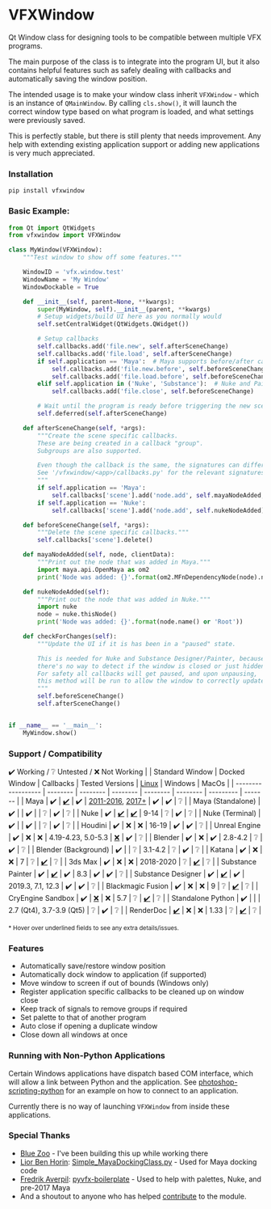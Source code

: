 # VFXWindow
Qt Window class for designing tools to be compatible between multiple VFX programs.

The main purpose of the class is to integrate into the program UI, but it also contains helpful features such as safely dealing with callbacks and automatically saving the window position.

The intended usage is to make your window class inherit `VFXWindow` - which is an instance of `QMainWindow`. By calling `cls.show()`, it will launch the correct window type based on what program is loaded, and what settings were previously saved.

This is perfectly stable, but there is still plenty that needs improvement. Any help with extending existing application support or adding new applications is very much appreciated.

### Installation
    pip install vfxwindow

### Basic Example:
```python
from Qt import QtWidgets
from vfxwindow import VFXWindow

class MyWindow(VFXWindow):
    """Test window to show off some features."""

    WindowID = 'vfx.window.test'
    WindowName = 'My Window'
    WindowDockable = True

    def __init__(self, parent=None, **kwargs):
        super(MyWindow, self).__init__(parent, **kwargs)
        # Setup widgets/build UI here as you normally would
        self.setCentralWidget(QtWidgets.QWidget())

        # Setup callbacks
        self.callbacks.add('file.new', self.afterSceneChange)
        self.callbacks.add('file.load', self.afterSceneChange)
        if self.application == 'Maya':  # Maya supports before/after callbacks
            self.callbacks.add('file.new.before', self.beforeSceneChange)
            self.callbacks.add('file.load.before', self.beforeSceneChange)
        elif self.application in ('Nuke', 'Substance'):  # Nuke and Painter/Designer support close
            self.callbacks.add('file.close', self.beforeSceneChange)

        # Wait until the program is ready before triggering the new scene method
        self.deferred(self.afterSceneChange)

    def afterSceneChange(self, *args):
        """Create the scene specific callbacks.
        These are being created in a callback "group".
        Subgroups are also supported.

        Even though the callback is the same, the signatures can differ.
        See '/vfxwindow/<app>/callbacks.py' for the relevant signatures.
        """
        if self.application == 'Maya':
            self.callbacks['scene'].add('node.add', self.mayaNodeAdded, nodeType='dependNode')
        if self.application == 'Nuke':
            self.callbacks['scene'].add('node.add', self.nukeNodeAdded)

    def beforeSceneChange(self, *args):
        """Delete the scene specific callbacks."""
        self.callbacks['scene'].delete()

    def mayaNodeAdded(self, node, clientData):
        """Print out the node that was added in Maya."""
        import maya.api.OpenMaya as om2
        print('Node was added: {}'.format(om2.MFnDependencyNode(node).name()))

    def nukeNodeAdded(self):
        """Print out the node that was added in Nuke."""
        import nuke
        node = nuke.thisNode()
        print('Node was added: {}'.format(node.name() or 'Root'))

    def checkForChanges(self):
        """Update the UI if it is has been in a "paused" state.

        This is needed for Nuke and Substance Designer/Painter, because
        there's no way to detect if the window is closed or just hidden.
        For safety all callbacks will get paused, and upon unpausing,
        this method will be run to allow the window to correctly update.
        """
        self.beforeSceneChange()
        self.afterSceneChange()


if __name__ == '__main__':
    MyWindow.show()
```

### Support / Compatibility
✔️ Working  /  ❔ Untested  /  ❌ Not Working
|                    | Standard Window | Docked Window | Callbacks | Tested Versions | [Linux](# "Tested in Linux Mint.")  | Windows | MacOs |
| ------------------ | -------- | -------- | -------- | -------- | -------- | --------- | ------- |
| Maya               | ✔️ | [✔️](# "Uses `workspaceControl` or falls back to `dockControl` for pre Maya 2017, saves/restores location of window.") | ✔️ | [2011-2016](# "Docked windows use `dockControl`, tested lightly on 2016."), [2017+](# "Docked windows use `workspaceControl`.") | ✔️ | ✔️ | ❔ |
| Maya (Standalone)  | ✔️ | | ✔️ | | ❔ | ✔️ | ❔ |
| Nuke               | ✔️ | [✔️](# "Uses `registerWidgetAsPanel` to dock window in a panel, saves/restores location of panel only when docked (not floating).") | [✔️](# "Callbacks are only active while the window has focus. It is recommended to define a `checkForChanges()` method which will be run each time the callbacks get reactivated.") | 9-14 | ❔ | ✔️ | ❔ |
| Nuke (Terminal)    | ✔️ | | ✔️ | | ❔ | ✔️ | ❔ |
| Houdini            | ✔️ | ❌ | ❌ | 16-19 | ✔️ | ✔️ | ❔ |
| Unreal Engine      | ✔️ | ❌ | ❌ | 4.19-4.23, 5.0-5.3 | [❌](# "Tested on UE5.") | ✔️ | ❔ |
| Blender            | ✔️ | ❌ | ✔️ | 2.8-4.2 | ❔ | ✔️ | ❔ |
| Blender (Background) | ✔️ | | ❔ | 3.1-4.2 | ❔ | ✔️ | ❔ |
| Katana             | ✔️ | ❌ | ❌ | 7 | ❔ | [✔️](# "Unable to catch close events when the user presses the X, meaning the position can't be saved and callbacks can't be implemented") | ❔ |
| 3ds Max            | ✔️ | ❌ | ❌ | 2018-2020 | ❔ | [✔️](# "Tested previously but unable to confirm.") | ❔ |
| Substance Painter  | ✔️ | [✔️](# "Uses `substance_painter.ui.add_dock_widget`, does not save/restore location of window.") | ✔️ | 8.3 | ✔️ | ✔️ | ❔ |
| Substance Designer | ✔️ | [✔️](# "Uses `sd.getContext().getSDApplication().getQtForPythonUIMgr().newDockWidget`, does not save/restore location of window.") | ✔️ | 2019.3, 7.1, 12.3 | ✔️ | ✔️ | ❔ |
| Blackmagic Fusion  | ✔️ | ❌ | ❌ | 9 | ❔ | [✔️](# "Unable to read Fusion version, and causes recursion error if calling `show`/`hide`/`setVisible`.") | ❔ |
| CryEngine Sandbox  | ✔️ | [❌](# "There's a `SandboxBridge.register_window` function, but I was not able to figure it out.") | ❌ | 5.7 | ❔ | [✔️](# "Causes recursion error if calling `show`/`hide`/`setVisible`.") | ❔ |
| Standalone Python  | ✔️ | | | 2.7 (Qt4), 3.7-3.9 (Qt5) | ❔ | ✔️ | ❔ |
| RenderDoc          | [✔️](# "Only runs in the interactive shell, not the script editor.") | ❌ | ❌ | 1.33 | ❔ | [✔️](# "Causes recursion error if calling `show`/`hide`, and crashes when calling `setVisible`.") | ❔ |

<sub>* Hover over underlined fields to see any extra details/issues.</sub>

### Features
 - Automatically save/restore window position
 - Automatically dock window to application (if supported)
 - Move window to screen if out of bounds (Windows only)
 - Register application specific callbacks to be cleaned up on window close
 - Keep track of signals to remove groups if required
 - Set palette to that of another program
 - Auto close if opening a duplicate window
 - Close down all windows at once

### Running with Non-Python Applications
Certain Windows applications have dispatch based COM interface, which will allow a link between Python and the application. See [photoshop-scripting-python](https://github.com/lohriialo/photoshop-scripting-python) for an example on how to connect to an application.

Currently there is no way of launching `VFXWindow` from inside these applications.

### Special Thanks
 - [Blue Zoo](https://www.blue-zoo.co.uk/) - I've been building this up while working there
 - [Lior Ben Horin](https://gist.github.com/liorbenhorin): [Simple_MayaDockingClass.py](https://gist.github.com/liorbenhorin/69da10ec6f22c6d7b92deefdb4a4f475) - Used for Maya docking code
 - [Fredrik Averpil](https://github.com/fredrikaverpil): [pyvfx-boilerplate](https://github.com/fredrikaverpil/pyvfx-boilerplate) - Used to help with palettes, Nuke, and pre-2017 Maya
 - And a shoutout to anyone who has helped [contribute](https://github.com/huntfx/vfxwindow/graphs/contributors) to the module.
